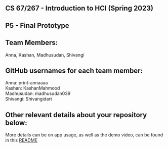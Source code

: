 ## CS 67/267 - Introduction to HCI (Spring 2023) 
## P5 - Final Prototype

## Team Members: 
Anna, Kashan, Madhusudan, Shivangi

## GitHub usernames for each team member: 
Anna: print-annaaaa\
Kashan: KashanMahmood\
Madhusudan: madhusudan039\
Shivangi: Shivangidart

## Other relevant details about your repository below:
More details can be on app usage, as well as the demo video,  can be found in this [README](./motify/README.md)
